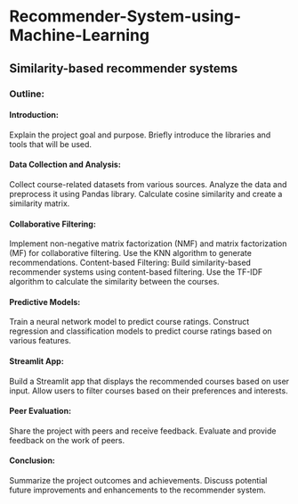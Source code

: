 # Recommender-System-using-Machine-Learning
## Similarity-based recommender systems

### Outline:

#### Introduction:
Explain the project goal and purpose.
Briefly introduce the libraries and tools that will be used.
#### Data Collection and Analysis:
Collect course-related datasets from various sources.
Analyze the data and preprocess it using Pandas library.
Calculate cosine similarity and create a similarity matrix.
#### Collaborative Filtering:
Implement non-negative matrix factorization (NMF) and matrix factorization (MF) for collaborative filtering.
Use the KNN algorithm to generate recommendations.
Content-based Filtering:
Build similarity-based recommender systems using content-based filtering.
Use the TF-IDF algorithm to calculate the similarity between the courses.
#### Predictive Models:
Train a neural network model to predict course ratings.
Construct regression and classification models to predict course ratings based on various features.
#### Streamlit App:
Build a Streamlit app that displays the recommended courses based on user input.
Allow users to filter courses based on their preferences and interests.
#### Peer Evaluation:
Share the project with peers and receive feedback.
Evaluate and provide feedback on the work of peers.
#### Conclusion:
Summarize the project outcomes and achievements.
Discuss potential future improvements and enhancements to the recommender system.

